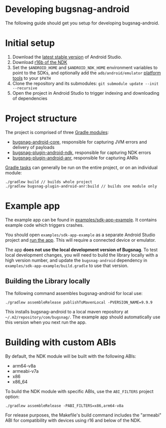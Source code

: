 Developing bugsnag-android
============

The following guide should get you setup for developing bugsnag-android.

# Initial setup

1. Download the [latest stable version](https://developer.android.com/studio) of Android Studio.
2. Download [r16b of the NDK](https://developer.android.com/ndk/downloads/older_releases)
3. Set the `$ANDROID_HOME` and `$ANDROID_NDK_HOME` environment variables to point to the SDKs, and optionally add the `adb/android/emulator` [platform tools](https://developer.android.com/studio/command-line/variables) to your `$PATH`
4. Clone the repository and its submodules: `git submodule update --init --recursive`
5. Open the project in Android Studio to trigger indexing and downloading of dependencies

# Project structure

The project is comprised of three [Gradle modules](https://docs.gradle.org/current/userguide/multi_project_builds.html):

- [bugsnag-android-core](../bugsnag-android-core/README.md), responsible for capturing JVM errors and delivery of payloads
- [bugsnag-plugin-android-ndk](../bugsnag-plugin-android-ndk/README.md), responsible for capturing NDK errors
- [bugsnag-plugin-android-anr](../bugsnag-plugin-android-anr/README.md), responsible for capturing ANRs

[Gradle tasks](https://docs.gradle.org/current/userguide/tutorial_using_tasks.html) can generally be run on the entire project, or on an individual module: 

```shell
./gradlew build // builds whole project
./gradlew bugsnag-plugin-android-anr:build // builds one module only
```

# Example app

The example app can be found in [examples/sdk-app-example](../examples/sdk-app-example). It contains example code which triggers crashes.

You should open `examples/sdk-app-example` as a separate Android Studio project and [run the app](https://developer.android.com/training/basics/firstapp/running-app). This will require a connected device or emulator.

The app **does not use the local development version of Bugsnag**. To test local development changes, you will need to build the library locally with a high version number, and update the `bugsnag-android` dependency in `examples/sdk-app-example/build.gradle` to use that version.

## Building the Library locally

The following command assembles bugsnag-android for local use:

```shell
./gradlew assembleRelease publishToMavenLocal -PVERSION_NAME=9.9.9
```

This installs bugsnag-android to a local maven repository at `~/.m2/repository/com/bugsnag/`. The example app should automatically use
this version when you next run the app.

# Building with custom ABIs

By default, the NDK module will be built with the following ABIs:

- arm64-v8a
- armeabi-v7a
- x86
- x86_64

To build the NDK module with specific ABIs, use the `ABI_FILTERS` project
option:

```shell
./gradlew assembleRelease -PABI_FILTERS=x86,arm64-v8a
```

For release purposes, the Makefile's build command includes the "armeabi" ABI for compatibility with devices using r16 and below of the NDK.


